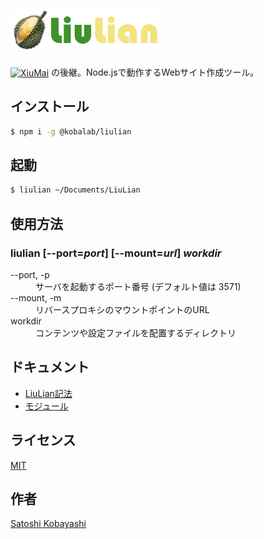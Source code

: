 <h1><a href="https://kobalab.net/liulian/"><img src="css/icon.png" alt="[icon]" height=62><img src="css/liulian.png" alt="LiuLian" height=62></a></h1>

<a href="https://kobalab.net/xiumai/"><img src="https://kobalab.net/xiumai/theme/xiumai.png" alt="XiuMai" height=24 valign=bottom></a>
の後継。Node.jsで動作するWebサイト作成ツール。

## インストール
```sh
$ npm i -g @kobalab/liulian
```

## 起動
```sh
$ liulian ~/Documents/LiuLian
```

## 使用方法

### liulian [--port=*port*] [--mount=*url*] *workdir*
<dl>
<dt>--port, -p</dt>
  <dd>サーバを起動するポート番号 (デフォルト値は 3571)</dd>
<dt>--mount, -m</dt>
  <dd>リバースプロキシのマウントポイントのURL</dd>
<dt>workdir</dt>
  <dd>コンテンツや設定ファイルを配置するディレクトリ</dd>
</dl>

## ドキュメント
 - [LiuLian記法](https://kobalab.net/liulian/man/text-liulian)
 - [モジュール](https://kobalab.net/liulian/man/module)

## ライセンス
[MIT](https://github.com/kobalab/LiuLian/blob/master/LICENSE)

## 作者
[Satoshi Kobayashi](https://github.com/kobalab)
